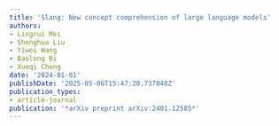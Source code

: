 ```yaml
---
title: 'Slang: New concept comprehension of large language models'
authors:
- Lingrui Mei
- Shenghua Liu
- Yiwei Wang
- Baolong Bi
- Xueqi Cheng
date: '2024-01-01'
publishDate: '2025-05-06T15:47:20.737848Z'
publication_types:
- article-journal
publication: '*arXiv preprint arXiv:2401.12585*'
---
```

